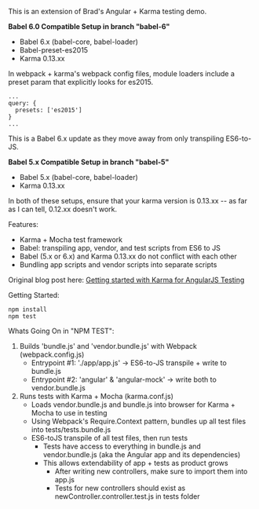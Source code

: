 This is an extension of Brad's Angular + Karma testing demo.

**Babel 6.0 Compatible Setup in branch "babel-6"**
- Babel 6.x (babel-core, babel-loader)
- Babel-preset-es2015
- Karma 0.13.xx

In webpack + karma's webpack config files, module loaders 
include a preset param that explicitly looks for es2015. 

```
...
query: {
  presets: ['es2015']
}
...
```

This is a Babel 6.x update as they move away from only transpiling
ES6-to-JS.


**Babel 5.x Compatible Setup in branch "babel-5"**
- Babel 5.x (babel-core, babel-loader)
- Karma 0.13.xx

In both of these setups, ensure that your karma version is 0.13.xx -- as 
far as I can tell, 0.12.xx doesn't work.

Features:
- Karma + Mocha test framework
- Babel: transpiling app, vendor, and test scripts from ES6 to JS
- Babel (5.x or 6.x) and Karma 0.13.xx do not conflict with each other
- Bundling app scripts and vendor scripts into separate scripts

Original blog post here: [Getting started with Karma for AngularJS Testing](http://www.bradoncode.com/blog/2015/05/19/karma-angularjs-testing/)

Getting Started:

```
npm install
npm test
```

Whats Going On in "NPM TEST":

1. Builds 'bundle.js' and 'vendor.bundle.js' with Webpack (webpack.config.js)
	- Entrypoint #1: './app/app.js' -> ES6-to-JS transpile + write to bundle.js
	- Entrypoint #2: 'angular' & 'angular-mock' -> write both to vendor.bundle.js
2. Runs tests with Karma + Mocha (karma.conf.js)
	- Loads vendor.bundle.js and bundle.js into browser for Karma + Mocha to use in testing
	- Using Webpack's Require.Context pattern, bundles up all test files into tests/tests.bundle.js
	- ES6-toJS transpile of all test files, then run tests
		- Tests have access to everything in bundle.js and vendor.bundle.js (aka the Angular app and its dependencies)
		- This allows extendability of app + tests as product grows
			- After writing new controllers, make sure to import them into app.js
			- Tests for new controllers should exist as newController.controller.test.js in tests folder